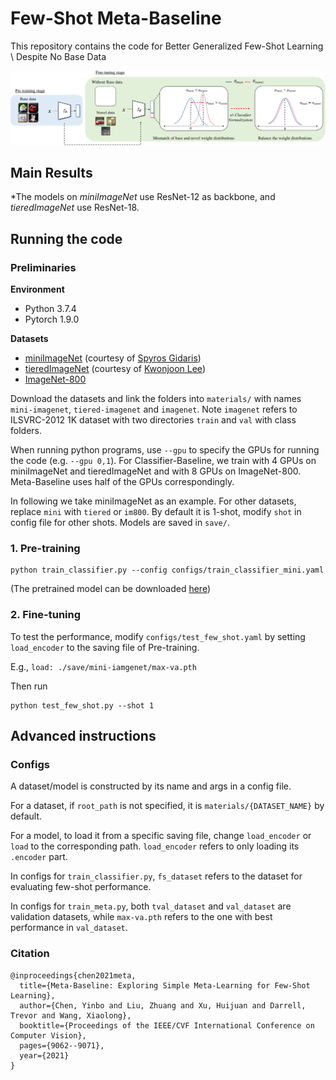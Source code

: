 # Few-Shot Meta-Baseline

This repository contains the code for Better Generalized Few-Shot Learning \\ Despite No Base Data

<img src="https://github.com/anonymous-14518/zero-base-GFSL/blob/main/figure_concept.pdf" width="600">



## Main Results

*The models on *miniImageNet* use ResNet-12 as backbone,  and *tieredImageNet* use ResNet-18.


####


## Running the code

### Preliminaries

**Environment**
- Python 3.7.4
- Pytorch 1.9.0

**Datasets**
- [miniImageNet](https://drive.google.com/file/d/1fJAK5WZTjerW7EWHHQAR9pRJVNg1T1Y7/view?usp=sharing) (courtesy of [Spyros Gidaris](https://github.com/gidariss/FewShotWithoutForgetting))
- [tieredImageNet](https://drive.google.com/open?id=1nVGCTd9ttULRXFezh4xILQ9lUkg0WZCG) (courtesy of [Kwonjoon Lee](https://github.com/kjunelee/MetaOptNet))
- [ImageNet-800](http://image-net.org/challenges/LSVRC/2012/)

Download the datasets and link the folders into `materials/` with names `mini-imagenet`, `tiered-imagenet` and `imagenet`.
Note `imagenet` refers to ILSVRC-2012 1K dataset with two directories `train` and `val` with class folders.

When running python programs, use `--gpu` to specify the GPUs for running the code (e.g. `--gpu 0,1`).
For Classifier-Baseline, we train with 4 GPUs on miniImageNet and tieredImageNet and with 8 GPUs on ImageNet-800. Meta-Baseline uses half of the GPUs correspondingly.

In following we take miniImageNet as an example. For other datasets, replace `mini` with `tiered` or `im800`.
By default it is 1-shot, modify `shot` in config file for other shots. Models are saved in `save/`.

### 1. Pre-training
```
python train_classifier.py --config configs/train_classifier_mini.yaml
```

(The pretrained model can be downloaded [here](https://www.dropbox.com/scl/fo/nw3syorhlme1tsnvq1rsd/h?dl=0&rlkey=f4sw6pop547i2ws1mr4dxncw9))


### 2. Fine-tuning

To test the performance, modify `configs/test_few_shot.yaml` by setting `load_encoder` to the saving file of Pre-training.

E.g., `load: ./save/mini-iamgenet/max-va.pth`

Then run
```
python test_few_shot.py --shot 1
```

## Advanced instructions

### Configs

A dataset/model is constructed by its name and args in a config file.

For a dataset, if `root_path` is not specified, it is `materials/{DATASET_NAME}` by default.

For a model, to load it from a specific saving file, change `load_encoder` or `load` to the corresponding path.
`load_encoder` refers to only loading its `.encoder` part.

In configs for `train_classifier.py`, `fs_dataset` refers to the dataset for evaluating few-shot performance.

In configs for `train_meta.py`, both `tval_dataset` and `val_dataset` are validation datasets, while `max-va.pth` refers to the one with best performance in `val_dataset`.


### Citation
```
@inproceedings{chen2021meta,
  title={Meta-Baseline: Exploring Simple Meta-Learning for Few-Shot Learning},
  author={Chen, Yinbo and Liu, Zhuang and Xu, Huijuan and Darrell, Trevor and Wang, Xiaolong},
  booktitle={Proceedings of the IEEE/CVF International Conference on Computer Vision},
  pages={9062--9071},
  year={2021}
}
```
